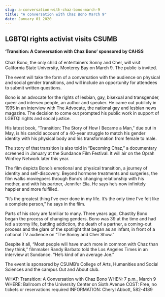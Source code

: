 ```yaml
---
slug: a-conversation-with-chaz-bono-march-9
title: "A conversation with Chaz Bono March 9"
date: January 01 2020
---
```


 
<h2>LGBTQI rights activist visits CSUMB</h2>
<h4>‘Transition: A Conversation with Chaz Bono’ sponsored by CAHSS</h4>
<p>
  Chaz Bono, the only child of entertainers Sonny and Cher, will visit
  California State University, Monterey Bay on March 9. The public is invited.
</p>
<p>
  The event will take the form of a conversation with the audience on physical
  and social gender transitions, and will include an opportunity for attendees
  to submit written questions.
</p>
<p>
  Bono is an advocate for the rights of lesbian, gay, bisexual and transgender,
  queer and intersex people, an author and speaker. He came out publicly in 1995
  in an interview with The Advocate, the national gay and lesbian news magazine.
  The decision to come out prompted his public work in support of LGBTQI rights
  and social justice.
</p>
<p>
  His latest book, “Transition: The Story of How I Became a Man,” due out in
  May, is his candid account of a 40-year struggle to match his gender identity
  with his physical body and his transformation from female to male.
</p>
<p>
  The story of that transition is also told in “Becoming Chaz,” a documentary
  screened in January at the Sundance Film Festival. It will air on the Oprah
  Winfrey Network later this year.
</p>
<p>
  The film depicts Bono’s emotional and physical transition, a journey of
  identity and self-discovery. Beyond hormone treatments and surgeries, the film
  walks moviegoers through Bono’s changing relationship with his mother, and
  with his partner, Jennifer Elia. He says he’s now infinitely happier and more
  fulfilled.
</p>
<p>
  “It’s the greatest thing I’ve ever done in my life. It’s the only time I’ve
  felt like a complete person,” he says in the film.
</p>
<p>
  Parts of his story are familiar to many. Three years ago, Chastity Bono began
  the process of changing genders. Bono was 39 at the time and had led a stormy
  life, battling addiction, the death of a partner, a coming-out process and the
  glare of the spotlight that began as an infant, in front of a national TV
  audience on “The Sonny and Cher Show.”
</p>
<p>
  Despite it all, “Most people will have much more in common with Chaz than they
  think,” filmmaker Randy Barbato told the Los Angeles Times in an interview at
  Sundance. “He’s kind of an average Joe.”
</p>
<p>
  The event is sponsored by CSUMB’s College of Arts, Humanities and Social
  Sciences and the campus Out and About club.
</p>
<p>
  WHAT: Transition: A Conversation with Chaz Bono WHEN: 7 p.m., March 9 WHERE:
  Ballroom of the University Center on Sixth Avenue COST: Free, no tickets or
  reservations required INFORMATION: Cheryl Abbott, 582-4189
</p>
<p></p>
 
